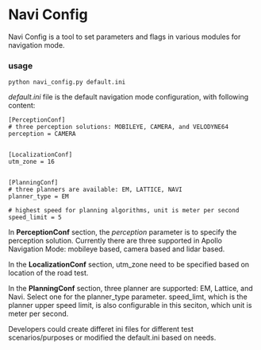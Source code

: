 # Navi Config

Navi Config is a tool to set parameters and flags in various modules for navigation mode.

### usage

```
python navi_config.py default.ini
```

*default.ini* file is the default navigation mode configuration, with following content:

```
[PerceptionConf]
# three perception solutions: MOBILEYE, CAMERA, and VELODYNE64
perception = CAMERA


[LocalizationConf]
utm_zone = 16


[PlanningConf]
# three planners are available: EM, LATTICE, NAVI
planner_type = EM

# highest speed for planning algorithms, unit is meter per second
speed_limit = 5
```

In **PerceptionConf** section, the *perception* parameter is to specify the perception  solution. Currently there are three supported in Apollo Navigation Mode: mobileye based, camera based and lidar based. 

In the **LocalizationConf** section, utm_zone need to be specified based on  location of the road test. 

In the **PlanningConf** section,   three planner are supported: EM, Lattice, and Navi. Select one for the planner_type parameter. speed_limt, which is the planner upper speed limit, is also configurable in this seciton, which unit is meter per second.

Developers could create differet ini files for  different test scenarios/purposes or modified the default.ini based on needs.
